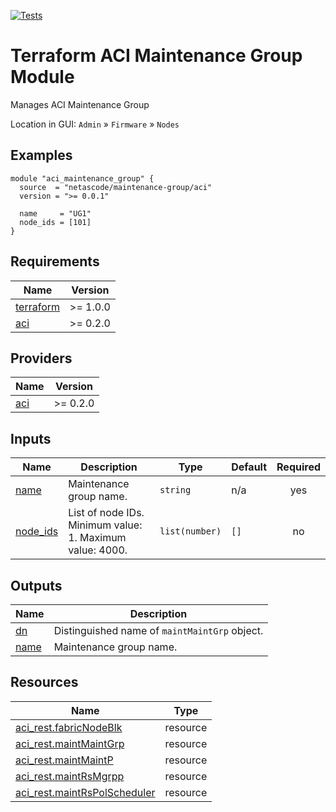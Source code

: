 <!-- BEGIN_TF_DOCS -->
[![Tests](https://github.com/netascode/terraform-aci-maintenance-group/actions/workflows/test.yml/badge.svg)](https://github.com/netascode/terraform-aci-maintenance-group/actions/workflows/test.yml)

# Terraform ACI Maintenance Group Module

Manages ACI Maintenance Group

Location in GUI:
`Admin` » `Firmware` » `Nodes`

## Examples

```hcl
module "aci_maintenance_group" {
  source  = "netascode/maintenance-group/aci"
  version = ">= 0.0.1"

  name     = "UG1"
  node_ids = [101]
}

```

## Requirements

| Name | Version |
|------|---------|
| <a name="requirement_terraform"></a> [terraform](#requirement\_terraform) | >= 1.0.0 |
| <a name="requirement_aci"></a> [aci](#requirement\_aci) | >= 0.2.0 |

## Providers

| Name | Version |
|------|---------|
| <a name="provider_aci"></a> [aci](#provider\_aci) | >= 0.2.0 |

## Inputs

| Name | Description | Type | Default | Required |
|------|-------------|------|---------|:--------:|
| <a name="input_name"></a> [name](#input\_name) | Maintenance group name. | `string` | n/a | yes |
| <a name="input_node_ids"></a> [node\_ids](#input\_node\_ids) | List of node IDs. Minimum value: 1. Maximum value: 4000. | `list(number)` | `[]` | no |

## Outputs

| Name | Description |
|------|-------------|
| <a name="output_dn"></a> [dn](#output\_dn) | Distinguished name of `maintMaintGrp` object. |
| <a name="output_name"></a> [name](#output\_name) | Maintenance group name. |

## Resources

| Name | Type |
|------|------|
| [aci_rest.fabricNodeBlk](https://registry.terraform.io/providers/netascode/aci/latest/docs/resources/rest) | resource |
| [aci_rest.maintMaintGrp](https://registry.terraform.io/providers/netascode/aci/latest/docs/resources/rest) | resource |
| [aci_rest.maintMaintP](https://registry.terraform.io/providers/netascode/aci/latest/docs/resources/rest) | resource |
| [aci_rest.maintRsMgrpp](https://registry.terraform.io/providers/netascode/aci/latest/docs/resources/rest) | resource |
| [aci_rest.maintRsPolScheduler](https://registry.terraform.io/providers/netascode/aci/latest/docs/resources/rest) | resource |
<!-- END_TF_DOCS -->